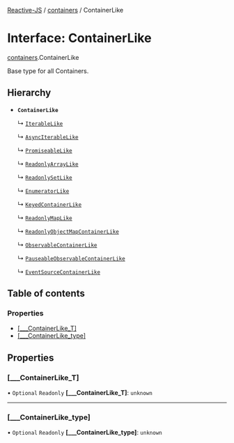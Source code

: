 [Reactive-JS](../README.md) / [containers](../modules/containers.md) / ContainerLike

# Interface: ContainerLike

[containers](../modules/containers.md).ContainerLike

Base type for all Containers.

## Hierarchy

- **`ContainerLike`**

  ↳ [`IterableLike`](containers.IterableLike.md)

  ↳ [`AsyncIterableLike`](containers.AsyncIterableLike.md)

  ↳ [`PromiseableLike`](containers.PromiseableLike.md)

  ↳ [`ReadonlyArrayLike`](containers.ReadonlyArrayLike.md)

  ↳ [`ReadonlySetLike`](containers.ReadonlySetLike.md)

  ↳ [`EnumeratorLike`](containers.EnumeratorLike.md)

  ↳ [`KeyedContainerLike`](keyed_containers.KeyedContainerLike.md)

  ↳ [`ReadonlyMapLike`](keyed_containers.ReadonlyMapLike.md)

  ↳ [`ReadonlyObjectMapContainerLike`](keyed_containers.ReadonlyObjectMapContainerLike.md)

  ↳ [`ObservableContainerLike`](rx.ObservableContainerLike.md)

  ↳ [`PauseableObservableContainerLike`](rx.PauseableObservableContainerLike.md)

  ↳ [`EventSourceContainerLike`](util.EventSourceContainerLike.md)

## Table of contents

### Properties

- [[\_\_\_ContainerLike\_T]](containers.ContainerLike.md#[___containerlike_t])
- [[\_\_\_ContainerLike\_type]](containers.ContainerLike.md#[___containerlike_type])

## Properties

### [\_\_\_ContainerLike\_T]

• `Optional` `Readonly` **[\_\_\_ContainerLike\_T]**: `unknown`

___

### [\_\_\_ContainerLike\_type]

• `Optional` `Readonly` **[\_\_\_ContainerLike\_type]**: `unknown`
